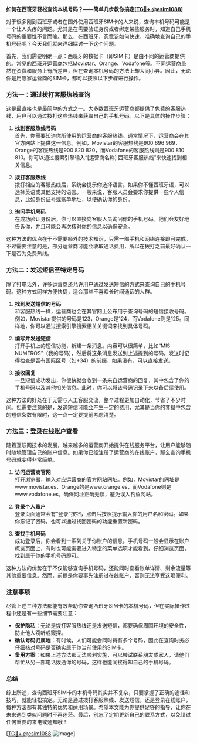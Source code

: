**如何在西班牙轻松查询本机号码？——简单几步教你搞定[[TG💪+ @esim1088](https://t.me/s/esim1088)]**

对于很多刚到西班牙或者在国外使用西班牙SIM卡的人来说，查询本机号码可能是一个让人头疼的问题。尤其是在需要验证身份或者绑定某些服务时，知道自己手机号码的重要性不言而喻。那么，在西班牙，究竟该如何快速、准确地查询自己的手机号码呢？今天我们就来详细探讨一下这个问题。

首先，我们需要明确一点：西班牙的数据卡（即SIM卡）是由不同的运营商提供的。常见的西班牙运营商包括Movistar、Orange、Vodafone等。不同运营商虽然在资费和服务上有所差异，但在查询本机号码的方法上却大同小异。因此，无论你是用哪家运营商的SIM卡，都可以按照以下步骤进行操作。

### 方法一：通过拨打客服热线查询

这是最直接也是最简单的方式之一。大多数西班牙运营商都提供了免费的客服热线，用户可以通过拨打这些热线来获取自己的手机号码。以下是具体的操作步骤：

1. **找到客服热线号码**  
   首先，你需要知道你所使用的运营商的客服热线。通常情况下，运营商会在其官方网站上提供这一信息。例如，Movistar的客服热线是900 696 969，Orange的客服热线是900 820 820，而Vodafone的客服热线则是900 810 810。你可以通过搜索引擎输入“[运营商名称] 西班牙客服热线”来快速找到相关信息。

2. **拨打客服热线**  
   拨打相应的客服热线后，系统会提示你选择语言。如果你不懂西班牙语，可以选择英语或其他支持的语言。一般来说，客服人员会要求你提供一些个人信息，比如身份证号或账单地址，以便确认你的身份。

3. **询问手机号码**  
   在成功验证身份后，你可以直接向客服人员询问你的手机号码。他们会友好地告诉你，并且可能会再次核对你的信息以确保安全。

这种方法的优点在于不需要额外的技术知识，只需一部手机和网络连接即可完成。不过需要注意的是，部分运营商可能会收取通话费用，所以在拨打之前最好确认一下是否为免费热线。

### 方法二：发送短信至特定号码

除了打电话外，许多运营商还允许用户通过发送短信的方式来查询自己的手机号码。这种方式同样方便快捷，适合那些不喜欢长时间通话的人群。

1. **找到发送短信的号码**  
   和客服热线一样，运营商也会在其官网上公布用于查询号码的短信接收号码。例如，Movistar提供的号码是123，Orange是124，而Vodafone则是125。同样地，你可以通过搜索引擎搜索相关关键词来找到具体号码。

2. **编写并发送短信**  
   打开手机上的短信功能，新建一条消息。内容可以很简单，比如“MIS NUMEROS”（我的号码），然后将这条消息发送到上述提到的号码。发送时记得检查是否有国际区号（如+34）的前缀，如果没有，可以直接发送。

3. **接收回复**  
   一旦短信成功发出，你很快就会收到一条来自运营商的回复，其中包含了你的手机号码以及其他相关信息。此时，你可以将该号码记录下来以备后续使用。

这种方法的好处在于无需与人工客服交流，整个过程更加自动化，节省了不少时间。但需要注意的是，发送短信可能会产生一定的费用，尤其是当你的套餐中包含的短信条数有限时，这一点一定要提前考虑清楚。

### 方法三：登录在线账户查看

随着互联网技术的发展，越来越多的运营商开始提供在线服务平台，让用户能够随时随地管理自己的账户信息。如果你已经注册了运营商的在线账户，那么查询手机号码就变得非常简单。

1. **访问运营商官网**  
   打开浏览器，输入对应运营商的官方网站网址。例如，Movistar的网址是www.movistar.es，Orange的是www.orange.es，而Vodafone则是www.vodafone.es。确保网址正确无误，避免误入钓鱼网站。

2. **登录个人账户**  
   登录页面通常会有“登录”按钮，点击后按照提示输入你的用户名和密码。如果你忘记了密码，也可以通过找回密码的功能重置新密码。

3. **查找手机号码**  
   成功登录后，你会看到一系列关于你账户的信息。手机号码一般会显示在账户概览页面上，有时也可能需要进入特定的菜单选项才能看到。仔细浏览页面，找到属于你的手机号码即可。

这种方法的优势在于不仅能够查询手机号码，还能同时查看账单详情、剩余流量等其他重要信息。然而，前提是你要事先注册过在线账户，否则无法享受这项便利。

### 注意事项

尽管上述三种方法都能有效帮助你查询西班牙SIM卡的本机号码，但在实际操作过程中还是有一些细节需要注意：

- **保护隐私**：无论是拨打客服热线还是发送短信，都要确保周围环境的安全性，防止他人窃听或窥探。
- **确认号码归属地**：有时候，人们可能会同时持有多个号码，因此在查询时务必仔细核对号码是否确实属于你当前使用的SIM卡。
- **备用方案**：如果上述方法都无法顺利实施，可以尝试联系朋友或家人，请他们帮忙从另一部电话拨通你的号码，这样也能间接得知自己的手机号码。

### 总结

综上所述，查询西班牙SIM卡的本机号码其实并不复杂，只要掌握了正确的途径和技巧，就能轻松搞定。无论是通过拨打客服热线、发送短信，还是登录在线账户，每种方法都有其独特的优势和适用场景。希望本文能为你提供足够的指导，让你在未来遇到类似问题时不再迷茫。最后，别忘了定期更新自己的联系方式，以免错过任何重要的来电或通知哦！

[[TG💪+ @esim1088](https://t.me/s/esim1088) ![Image](https://i.postimg.cc/4NQfJmqS/Snipaste-2025-05-13-00-14-12.png)]